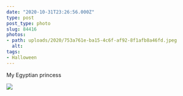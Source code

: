 ```yaml
---
date: "2020-10-31T23:26:56.000Z"
type: post 
post_type: photo
slug: 84416
photos: 
- path: uploads/2020/753a761e-ba15-4c6f-af92-8f1afb8a46fd.jpeg
  alt: 
tags: 
- Halloween
---
```

My Egyptian princess


![](/uploads/2020/753a761e-ba15-4c6f-af92-8f1afb8a46fd.jpeg)

